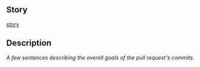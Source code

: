 <!-- markdownlint-disable MD002 MD041 -->
## Story

[story](https://onemedical.atlassian.net/browse/INFRA-)

## Description

_A few sentences describing the overall goals of the pull request's commits._
